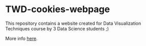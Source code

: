 # TWD-cookies-webpage

This repository contains a website created for Data Visualization Techniques course by 3 Data Science students ;)

More info [here](https://github.com/mini-pw/2021Z-DataVisualizationTechniques/tree/master/projects/project3).
